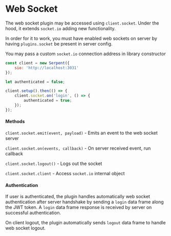 # Web Socket

The web socket plugin may be accessed using ``client.socket``. Under the hood, it extends `socket.io` adding new functionality.

In order for it to work, you must have enabled web sockets on server by having `plugins.socket` be present in server config.

You may pass a custom `socket.io` connection address in library constructor

```js
const client = new Serpent({
    sio: 'http://localhost:3031'
});

let authenticated = false;

client.setup().then(() => {
    client.socket.on('login', () => {
        authenticated = true;
    });
});
```

#### Methods

```client.socket.emit(event, payload)``` - Emits an event to the web socket server

```client.socket.on(events, callback)``` - On server received event, run callback

```client.socket.logout()``` - Logs out the socket

```client.socket.client``` - Access `socket.io` internal object

#### Authentication

If user is authenticated, the plugin handles automatically web socket authentication after server handshake by sending a `login` data frame along the JWT token. A `login` data frame response is received by server on successful authentication.

On client logout, the plugin automatically sends `logout` data frame to handle web socket logout.

